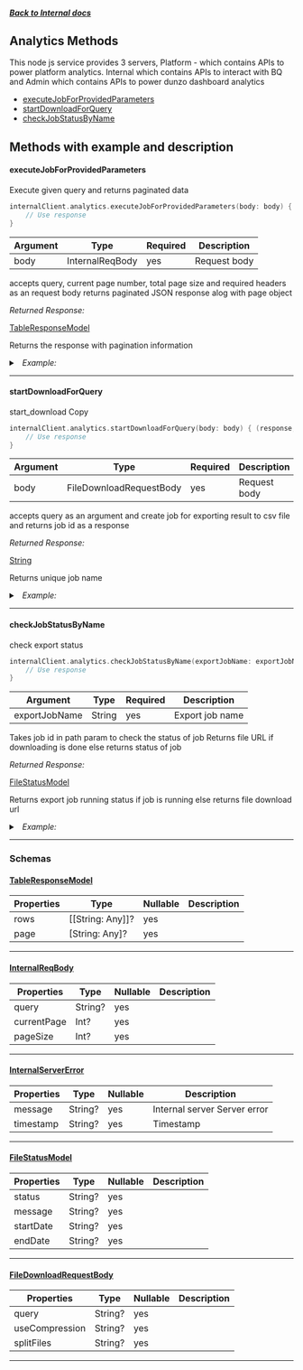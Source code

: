 



##### [Back to Internal docs](./README.md)

## Analytics Methods
This node js service provides 3 servers, Platform - which contains APIs to power platform analytics. Internal which contains APIs to interact with BQ and Admin which contains APIs to power dunzo dashboard analytics

* [executeJobForProvidedParameters](#executejobforprovidedparameters)
* [startDownloadForQuery](#startdownloadforquery)
* [checkJobStatusByName](#checkjobstatusbyname)



## Methods with example and description


#### executeJobForProvidedParameters
Execute given query and returns paginated data




```swift
internalClient.analytics.executeJobForProvidedParameters(body: body) { (response, error) in
    // Use response
}
```





| Argument | Type | Required | Description |
| -------- | ---- | -------- | ----------- |
| body | InternalReqBody | yes | Request body |


accepts query, current page number, total page size and required headers as an request body returns paginated JSON response alog with page object

*Returned Response:*




[TableResponseModel](#TableResponseModel)

Returns the response with pagination information




<details>
<summary><i>&nbsp; Example:</i></summary>

```json

```
</details>









---


#### startDownloadForQuery
start_download Copy




```swift
internalClient.analytics.startDownloadForQuery(body: body) { (response, error) in
    // Use response
}
```





| Argument | Type | Required | Description |
| -------- | ---- | -------- | ----------- |
| body | FileDownloadRequestBody | yes | Request body |


accepts query as an argument and create job for exporting result to csv file and returns job id as a response

*Returned Response:*




[String](#String)

Returns unique job name




<details>
<summary><i>&nbsp; Example:</i></summary>

```json

```
</details>









---


#### checkJobStatusByName
check export status




```swift
internalClient.analytics.checkJobStatusByName(exportJobName: exportJobName) { (response, error) in
    // Use response
}
```





| Argument | Type | Required | Description |
| -------- | ---- | -------- | ----------- | 
| exportJobName | String | yes | Export job name |  



Takes job id in path param to check the status of job Returns file URL if downloading is done else returns status of job

*Returned Response:*




[FileStatusModel](#FileStatusModel)

Returns export job running status if job is running else returns file download url




<details>
<summary><i>&nbsp; Example:</i></summary>

```json

```
</details>









---



### Schemas

 
 
 #### [TableResponseModel](#TableResponseModel)

 | Properties | Type | Nullable | Description |
 | ---------- | ---- | -------- | ----------- |
 | rows | [[String: Any]]? |  yes  |  |
 | page | [String: Any]? |  yes  |  |

---


 
 
 #### [InternalReqBody](#InternalReqBody)

 | Properties | Type | Nullable | Description |
 | ---------- | ---- | -------- | ----------- |
 | query | String? |  yes  |  |
 | currentPage | Int? |  yes  |  |
 | pageSize | Int? |  yes  |  |

---


 
 
 #### [InternalServerError](#InternalServerError)

 | Properties | Type | Nullable | Description |
 | ---------- | ---- | -------- | ----------- |
 | message | String? |  yes  | Internal server Server error |
 | timestamp | String? |  yes  | Timestamp |

---


 
 
 #### [FileStatusModel](#FileStatusModel)

 | Properties | Type | Nullable | Description |
 | ---------- | ---- | -------- | ----------- |
 | status | String? |  yes  |  |
 | message | String? |  yes  |  |
 | startDate | String? |  yes  |  |
 | endDate | String? |  yes  |  |

---


 
 
 #### [FileDownloadRequestBody](#FileDownloadRequestBody)

 | Properties | Type | Nullable | Description |
 | ---------- | ---- | -------- | ----------- |
 | query | String? |  yes  |  |
 | useCompression | String? |  yes  |  |
 | splitFiles | String? |  yes  |  |

---



